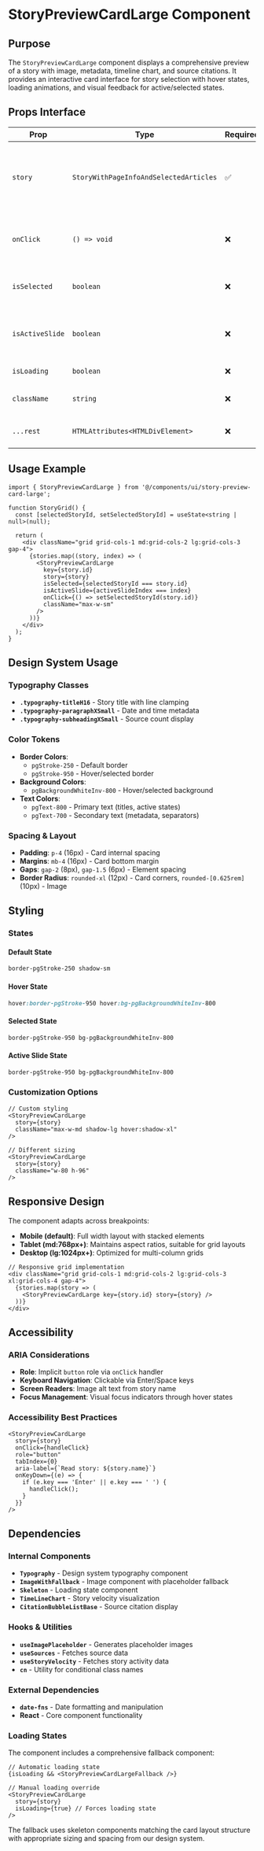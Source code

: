 # StoryPreviewCardLarge Component

## Purpose

The `StoryPreviewCardLarge` component displays a comprehensive preview of a story with image, metadata, timeline chart, and source citations. It provides an interactive card interface for story selection with hover states, loading animations, and visual feedback for active/selected states.

## Props Interface

| Prop | Type | Required | Default | Description |
|------|------|----------|---------|-------------|
| `story` | `StoryWithPageInfoAndSelectedArticles` | ✅ | - | The story data object containing metadata, articles, and source information |
| `onClick` | `() => void` | ❌ | - | Callback function triggered when the card is clicked |
| `isSelected` | `boolean` | ❌ | `false` | Whether the card is currently selected |
| `isActiveSlide` | `boolean` | ❌ | `false` | Whether the card is the active slide in a carousel/slider |
| `isLoading` | `boolean` | ❌ | `false` | Override loading state |
| `className` | `string` | ❌ | - | Additional CSS classes to apply |
| `...rest` | `HTMLAttributes<HTMLDivElement>` | ❌ | - | Standard HTML div attributes |

## Usage Example

```tsx
import { StoryPreviewCardLarge } from '@/components/ui/story-preview-card-large';

function StoryGrid() {
  const [selectedStoryId, setSelectedStoryId] = useState<string | null>(null);

  return (
    <div className="grid grid-cols-1 md:grid-cols-2 lg:grid-cols-3 gap-4">
      {stories.map((story, index) => (
        <StoryPreviewCardLarge
          key={story.id}
          story={story}
          isSelected={selectedStoryId === story.id}
          isActiveSlide={activeSlideIndex === index}
          onClick={() => setSelectedStoryId(story.id)}
          className="max-w-sm"
        />
      ))}
    </div>
  );
}
```

## Design System Usage

### Typography Classes
- **`.typography-titleH16`** - Story title with line clamping
- **`.typography-paragraphXSmall`** - Date and time metadata
- **`.typography-subheadingXSmall`** - Source count display

### Color Tokens
- **Border Colors**: 
  - `pgStroke-250` - Default border
  - `pgStroke-950` - Hover/selected border
- **Background Colors**:
  - `pgBackgroundWhiteInv-800` - Hover/selected background
- **Text Colors**:
  - `pgText-800` - Primary text (titles, active states)
  - `pgText-700` - Secondary text (metadata, separators)

### Spacing & Layout
- **Padding**: `p-4` (16px) - Card internal spacing
- **Margins**: `mb-4` (16px) - Card bottom margin
- **Gaps**: `gap-2` (8px), `gap-1.5` (6px) - Element spacing
- **Border Radius**: `rounded-xl` (12px) - Card corners, `rounded-[0.625rem]` (10px) - Image

## Styling

### States

#### Default State
```css
border-pgStroke-250 shadow-sm
```

#### Hover State
```css
hover:border-pgStroke-950 hover:bg-pgBackgroundWhiteInv-800
```

#### Selected State
```css
border-pgStroke-950 bg-pgBackgroundWhiteInv-800
```

#### Active Slide State
```css
border-pgStroke-950 bg-pgBackgroundWhiteInv-800
```

### Customization Options

```tsx
// Custom styling
<StoryPreviewCardLarge
  story={story}
  className="max-w-md shadow-lg hover:shadow-xl"
/>

// Different sizing
<StoryPreviewCardLarge
  story={story}
  className="w-80 h-96"
/>
```

## Responsive Design

The component adapts across breakpoints:

- **Mobile (default)**: Full width layout with stacked elements
- **Tablet (md:768px+)**: Maintains aspect ratios, suitable for grid layouts
- **Desktop (lg:1024px+)**: Optimized for multi-column grids

```tsx
// Responsive grid implementation
<div className="grid grid-cols-1 md:grid-cols-2 lg:grid-cols-3 xl:grid-cols-4 gap-4">
  {stories.map(story => (
    <StoryPreviewCardLarge key={story.id} story={story} />
  ))}
</div>
```

## Accessibility

### ARIA Considerations
- **Role**: Implicit `button` role via `onClick` handler
- **Keyboard Navigation**: Clickable via Enter/Space keys
- **Screen Readers**: Image alt text from story name
- **Focus Management**: Visual focus indicators through hover states

### Accessibility Best Practices
```tsx
<StoryPreviewCardLarge
  story={story}
  onClick={handleClick}
  role="button"
  tabIndex={0}
  aria-label={`Read story: ${story.name}`}
  onKeyDown={(e) => {
    if (e.key === 'Enter' || e.key === ' ') {
      handleClick();
    }
  }}
/>
```

## Dependencies

### Internal Components
- **`Typography`** - Design system typography component
- **`ImageWithFallback`** - Image component with placeholder fallback
- **`Skeleton`** - Loading state component
- **`TimeLineChart`** - Story velocity visualization
- **`CitationBubbleListBase`** - Source citation display

### Hooks & Utilities
- **`useImagePlaceholder`** - Generates placeholder images
- **`useSources`** - Fetches source data
- **`useStoryVelocity`** - Fetches story activity data
- **`cn`** - Utility for conditional class names

### External Dependencies
- **`date-fns`** - Date formatting and manipulation
- **React** - Core component functionality

### Loading States

The component includes a comprehensive fallback component:

```tsx
// Automatic loading state
{isLoading && <StoryPreviewCardLargeFallback />}

// Manual loading override
<StoryPreviewCardLarge 
  story={story} 
  isLoading={true} // Forces loading state
/>
```

The fallback uses skeleton components matching the card layout structure with appropriate sizing and spacing from our design system.